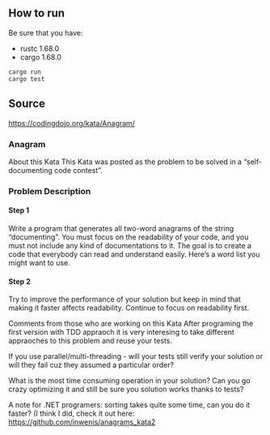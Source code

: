 
## How to run
 Be sure that you have:
 - rustc 1.68.0
 - cargo 1.68.0

```
cargo run
cargo test
```


## Source
https://codingdojo.org/kata/Anagram/

### Anagram
About this Kata
This Kata was posted as the problem to be solved in a “self-documenting code contest”.

### Problem Description
#### Step 1
Write a program that generates all two-word anagrams of the string “documenting”. You must focus on the readability of your code, and you must not include any kind of documentations to it. The goal is to create a code that everybody can read and understand easily.
Here’s a word list you might want to use.

#### Step 2
Try to improve the performance of your solution but keep in mind that making it faster affects readability.
Continue to focus on readability first.

Comments from those who are working on this Kata
After programing the first version with TDD appraoch it is very interesing to take different appraoches to this problem and reuse your tests.

If you use parallel/multi-threading - will your tests still verify your solution or will they fail cuz they assumed a particular order?

What is the most time consuming operation in your solution? Can you go crazy optimizing it and still be sure you solution works thanks to tests?

A note for .NET programers: sorting takes quite some time, can you do it faster? (I think I did, check it out here: https://github.com/inwenis/anagrams_kata2
